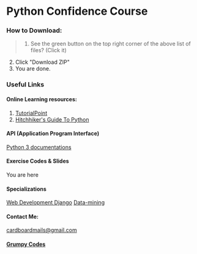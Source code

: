 # **Python Confidence Course**


### How to Download:

>1. See the green button on the top right corner of the above list of files? (Click it)  
2. Click "Download ZIP"  
3. You are done.     




### Useful Links

#### Online Learning resources:
1. [TutorialPoint][tutorialpoint]
2. [Hitchhiker's Guide To Python][hitchhiker]



#### API (Application Program Interface)  
[Python 3 documentations][pydocs]  

  
#### Exercise Codes & Slides
You are here  

#### Specializations
[Web Development Django][webdev]
[Data-mining][datamine]

#### Contact Me:
cardboardmails@gmail.com

#### [Grumpy Codes][gcodes]


  

[tutorialpoint]: https://www.tutorialspoint.com/python/index.htm
[hitchhiker]: http://python-guide-pt-br.readthedocs.io/en/latest/
[pydocs]: https://docs.python.org/3/
[webdev]: https://docs.djangoproject.com/en/1.11/intro/
[datamine]: http://guidetodatamining.com/
[gcodes]:https://tapas.io/series/Grumpy-Codes
